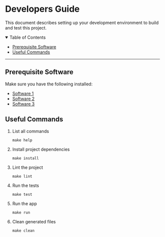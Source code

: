 # Developers Guide

This document describes setting up your development environment to build and test this project.

<details open="open">
<summary>Table of Contents</summary>

- [Prerequisite Software](#prerequisite-software)
- [Useful Commands](#useful-commands)

</details>

---

## Prerequisite Software

Make sure you have the following installed:

* [Software 1](https://www.python.org/downloads/)
* [Software 2](https://www.virtualbox.org/wiki/Downloads)
* [Software 3](https://www.vagrantup.com/docs/installation)

## Useful Commands

1. List all commands

    ```shell
    make help
    ```

2. Install project dependencies

    ```shell
    make install
    ```

3. Lint the project

    ```shell
    make lint
    ```

4. Run the tests

    ```shell
    make test
    ```

5. Run the app

    ```shell
    make run
    ```

6. Clean generated files

    ```shell
    make clean
    ```
